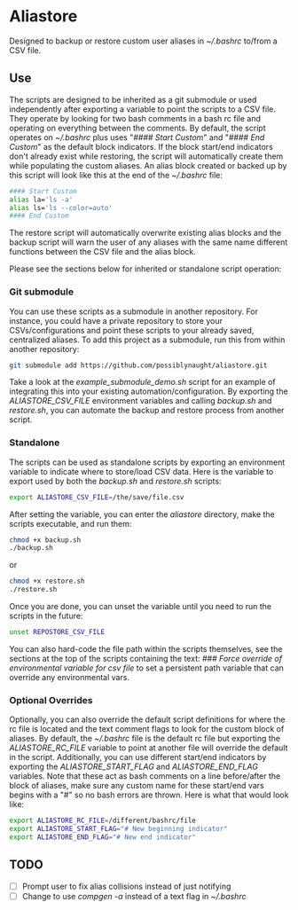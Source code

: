 # Aliastore

Designed to backup or restore custom user aliases in *~/.bashrc* to/from a CSV file.

## Use

The scripts are designed to be inherited as a git submodule or used independently after exporting a variable to point the scripts to a CSV file. They operate by looking for two bash comments in a bash rc file and operating on everything between the comments. By default, the script operates on *~/.bashrc* plus uses "*#### Start Custom*" and "*#### End Custom*" as the default block indicators. If the block start/end indicators don't already exist while restoring, the script will automatically create them while populating the custom aliases. An alias block created or backed up by this script will look like this at the end of the *~/.bashrc* file:

```bash
#### Start Custom
alias la='ls -a'
alias ls='ls --color=auto'
#### End Custom
```

The restore script will automatically overwrite existing alias blocks and the backup script will warn the user of any aliases with the same name different functions between the CSV file and the alias block. 

Please see the sections below for inherited or standalone script operation:

### Git submodule

You can use these scripts as a submodule in another repository. For instance, you could have a private repository to store your CSVs/configurations and point these scripts to your already saved, centralized aliases. To add this project as a submodule, run this from within another repository:

```bash
git submodule add https://github.com/possiblynaught/aliastore.git
```

Take a look at the *example\_submodule\_demo.sh* script for an example of integrating this into your existing automation/configuration. By exporting the *ALIASTORE\_CSV\_FILE* environment variables and calling *backup.sh* and *restore.sh*, you can automate the backup and restore process from another script.

### Standalone

The scripts can be used as standalone scripts by exporting an environment variable to indicate where to store/load CSV data. Here is the variable to export used by both the *backup.sh* and *restore.sh* scripts:

```bash
export ALIASTORE_CSV_FILE=/the/save/file.csv
```

After setting the variable, you can enter the *aliastore* directory, make the scripts executable, and run them:

```bash
chmod +x backup.sh
./backup.sh
```

or

```bash
chmod +x restore.sh
./restore.sh
```

Once you are done, you can unset the variable until you need to run the scripts in the future:

```bash
unset REPOSTORE_CSV_FILE
```

You can also hard-code the file path within the scripts themselves, see the sections at the top of the scripts containing the text: *### Force override of environmental variable for csv file* to set a persistent path variable that can override any environmental vars.

### Optional Overrides

Optionally, you can also override the default script definitions for where the rc file is located and the text comment flags to look for the custom block of aliases. By default, the *~/.bashrc* file is the default rc file but exporting the *ALIASTORE\_RC\_FILE* variable to point at another file will override the default in the script. Additionally, you can use different start/end indicators by exporting the *ALIASTORE\_START\_FLAG* and *ALIASTORE\_END\_FLAG* variables. Note that these act as bash comments on a line before/after the block of aliases, make sure any custom name for these start/end vars begins with a "#" so no bash errors are thrown. Here is what that would look like:

```bash
export ALIASTORE_RC_FILE=/different/bashrc/file
export ALIASTORE_START_FLAG="# New beginning indicator"
export ALIASTORE_END_FLAG="# New end indicator"
```

## TODO

- [ ] Prompt user to fix alias collisions instead of just notifying
- [ ] Change to use *compgen -a* instead of a text flag in *~/.bashrc*